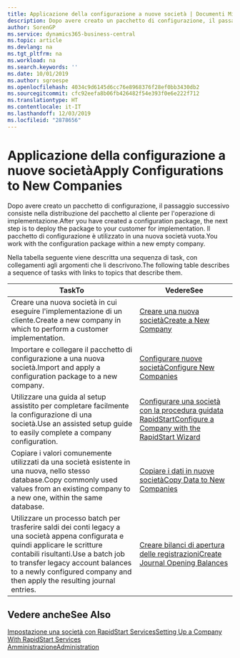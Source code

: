 ```yaml
---
title: Applicazione della configurazione a nuove società | Documenti Microsoft
description: Dopo avere creato un pacchetto di configurazione, il passaggio successivo consiste nella distribuzione del pacchetto al cliente per l'operazione di implementazione. Utilizzare la configurazione con una nuova società vuota.
author: SorenGP
ms.service: dynamics365-business-central
ms.topic: article
ms.devlang: na
ms.tgt_pltfrm: na
ms.workload: na
ms.search.keywords: ''
ms.date: 10/01/2019
ms.author: sgroespe
ms.openlocfilehash: 4034c9d6145d6cc76e8968376f28ef0bb3430db2
ms.sourcegitcommit: cfc92eefa8b06fb426482f54e393f0e6e222f712
ms.translationtype: HT
ms.contentlocale: it-IT
ms.lasthandoff: 12/03/2019
ms.locfileid: "2878656"
---
```

# <a name="apply-configurations-to-new-companies"></a><span data-ttu-id="55634-104">Applicazione della configurazione a nuove società</span><span class="sxs-lookup"><span data-stu-id="55634-104">Apply Configurations to New Companies</span></span>
<span data-ttu-id="55634-105">Dopo avere creato un pacchetto di configurazione, il passaggio successivo consiste nella distribuzione del pacchetto al cliente per l'operazione di implementazione.</span><span class="sxs-lookup"><span data-stu-id="55634-105">After you have created a configuration package, the next step is to deploy the package to your customer for implementation.</span></span> <span data-ttu-id="55634-106">Il pacchetto di configurazione è utilizzato in una nuova società vuota.</span><span class="sxs-lookup"><span data-stu-id="55634-106">You work with the configuration package within a new empty company.</span></span>  

 <span data-ttu-id="55634-107">Nella tabella seguente viene descritta una sequenza di task, con collegamenti agli argomenti che li descrivono.</span><span class="sxs-lookup"><span data-stu-id="55634-107">The following table describes a sequence of tasks with links to topics that describe them.</span></span>

|<span data-ttu-id="55634-108">**Task**</span><span class="sxs-lookup"><span data-stu-id="55634-108">**To**</span></span>|<span data-ttu-id="55634-109">**Vedere**</span><span class="sxs-lookup"><span data-stu-id="55634-109">**See**</span></span>|  
|------------|-------------|  
|<span data-ttu-id="55634-110">Creare una nuova società in cui eseguire l'implementazione di un cliente.</span><span class="sxs-lookup"><span data-stu-id="55634-110">Create a new company in which to perform a customer implementation.</span></span>|[<span data-ttu-id="55634-111">Creare una nuova società</span><span class="sxs-lookup"><span data-stu-id="55634-111">Create a New Company</span></span>](admin-how-to-create-a-new-company.md)|  
|<span data-ttu-id="55634-112">Importare e collegare il pacchetto di configurazione a una nuova società.</span><span class="sxs-lookup"><span data-stu-id="55634-112">Import and apply a configuration package to a new company.</span></span>|[<span data-ttu-id="55634-113">Configurare nuove società</span><span class="sxs-lookup"><span data-stu-id="55634-113">Configure New Companies</span></span>](admin-how-to-configure-new-companies.md)|  
|<span data-ttu-id="55634-114">Utilizzare una guida al setup assistito per completare facilmente la configurazione di una società.</span><span class="sxs-lookup"><span data-stu-id="55634-114">Use an assisted setup guide to easily complete a company configuration.</span></span>|[<span data-ttu-id="55634-115">Configurare una società con la procedura guidata RapidStart</span><span class="sxs-lookup"><span data-stu-id="55634-115">Configure a Company with the RapidStart Wizard</span></span>](admin-how-to-configure-a-company-with-the-rapidstart-wizard.md)|
|<span data-ttu-id="55634-116">Copiare i valori comunemente utilizzati da una società esistente in una nuova, nello stesso database.</span><span class="sxs-lookup"><span data-stu-id="55634-116">Copy commonly used values from an existing company to a new one, within the same database.</span></span>|[<span data-ttu-id="55634-117">Copiare i dati in nuove società</span><span class="sxs-lookup"><span data-stu-id="55634-117">Copy Data to New Companies</span></span>](admin-how-to-copy-data-to-new-companies.md)|  
|<span data-ttu-id="55634-118">Utilizzare un processo batch per trasferire saldi dei conti legacy a una società appena configurata e quindi applicare le scritture contabili risultanti.</span><span class="sxs-lookup"><span data-stu-id="55634-118">Use a batch job to transfer legacy account balances to a newly configured company and then apply the resulting journal entries.</span></span>|[<span data-ttu-id="55634-119">Creare bilanci di apertura delle registrazioni</span><span class="sxs-lookup"><span data-stu-id="55634-119">Create Journal Opening Balances</span></span>](admin-how-to-create-journal-opening-balances.md)|  

## <a name="see-also"></a><span data-ttu-id="55634-120">Vedere anche</span><span class="sxs-lookup"><span data-stu-id="55634-120">See Also</span></span>  
[<span data-ttu-id="55634-121">Impostazione una società con RapidStart Services</span><span class="sxs-lookup"><span data-stu-id="55634-121">Setting Up a Company With RapidStart Services</span></span>](admin-set-up-a-company-with-rapidstart.md)  
[<span data-ttu-id="55634-122">Amministrazione</span><span class="sxs-lookup"><span data-stu-id="55634-122">Administration</span></span>](admin-setup-and-administration.md)

